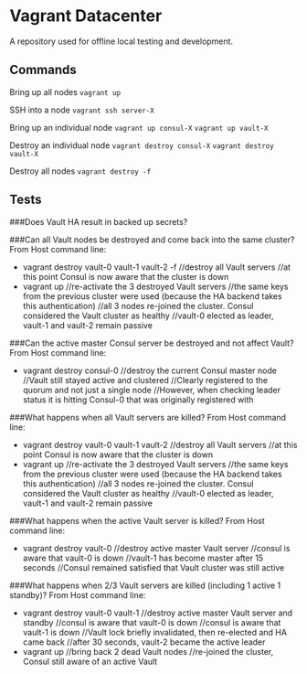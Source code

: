 # Vagrant Datacenter

A repository used for offline local testing and development.

## Commands

Bring up all nodes
`vagrant up`

SSH into a node
`vagrant ssh server-X`

Bring up an individual node
`vagrant up consul-X`
`vagrant up vault-X`

Destroy an individual node
`vagrant destroy consul-X`
`vagrant destroy vault-X`

Destroy all nodes
`vagrant destroy -f`


## Tests

###Does Vault HA result in backed up secrets?

###Can all Vault nodes be destroyed and come back into the same cluster?
From Host command line:
- vagrant destroy vault-0 vault-1 vault-2 -f
//destroy all Vault servers
//at this point Consul is now aware that the cluster is down
- vagrant up
//re-activate the 3 destroyed Vault servers
//the same keys from the previous cluster were used (because the HA backend takes this authentication)
//all 3 nodes re-joined the cluster. Consul considered the Vault cluster as healthy
//vault-0 elected as leader, vault-1 and vault-2 remain passive

###Can the active master Consul server be destroyed and not affect Vault?
From Host command line:
- vagrant destroy consul-0
//destroy the current Consul master node
//Vault still stayed active and clustered
//Clearly registered to the quorum and not just a single node
//However, when checking leader status it is hitting Consul-0 that was originally registered with

###What happens when all Vault servers are killed?
From Host command line:
- vagrant destroy vault-0 vault-1 vault-2
//destroy all Vault servers
//at this point Consul is now aware that the cluster is down
- vagrant up
//re-activate the 3 destroyed Vault servers
//the same keys from the previous cluster were used (because the HA backend takes this authentication)
//all 3 nodes re-joined the cluster. Consul considered the Vault cluster as healthy
//vault-0 elected as leader, vault-1 and vault-2 remain passive

###What happens when the active Vault server is killed?
From Host command line:
- vagrant destroy vault-0
//destroy active master Vault server
//consul is aware that vault-0 is down
//vault-1 has become master after 15 seconds
//Consul remained satisfied that Vault cluster was still active

###What happens when 2/3 Vault servers are killed (including 1 active 1 standby)?
From Host command line:
- vagrant destroy vault-0 vault-1
//destroy active master Vault server and standby
//consul is aware that vault-0 is down
//consul is aware that vault-1 is down
//Vault lock briefly invalidated, then re-elected and HA came back
//after 30 seconds, vault-2 became the active leader
- vagrant up
//bring back 2 dead Vault nodes
//re-joined the cluster, Consul still aware of an active Vault
